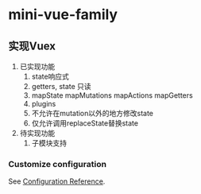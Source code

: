 # mini-vue-family

## 实现Vuex

  1. 已实现功能
     1. state响应式
     2. getters, state 只读
     3. mapState mapMutations mapActions mapGetters
     4. plugins
     5. 不允许在mutation以外的地方修改state
     6. 仅允许调用replaceState替换state
  2. 待实现功能
     1. 子模块支持

### Customize configuration

See [Configuration Reference](https://cli.vuejs.org/config/).
